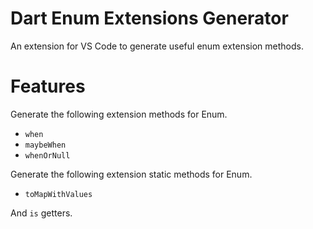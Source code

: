 # Dart Enum Extensions Generator

An extension for VS Code to generate useful enum extension methods.

# Features

Generate the following extension methods for Enum.

- `when`
- `maybeWhen`
- `whenOrNull`

Generate the following extension static methods for Enum.

- `toMapWithValues`

And `is` getters.
